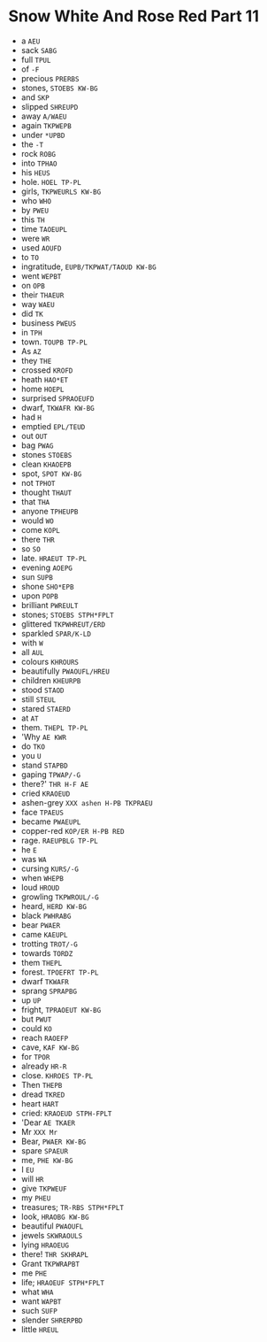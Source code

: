 # Snow White And Rose Red Part 11

* a `AEU`
* sack `SABG`
* full `TPUL`
* of `-F`
* precious `PRERBS`
* stones, `STOEBS KW-BG`
* and `SKP`
* slipped `SHREUPD`
* away `A/WAEU`
* again `TKPWEPB`
* under `*UPBD`
* the `-T`
* rock `ROBG`
* into `TPHAO`
* his `HEUS`
* hole. `HOEL TP-PL`
* girls, `TKPWEURLS KW-BG`
* who `WHO`
* by `PWEU`
* this `TH`
* time `TAOEUPL`
* were `WR`
* used `AOUFD`
* to `TO`
* ingratitude, `EUPB/TKPWAT/TAOUD KW-BG`
* went `WEPBT`
* on `OPB`
* their `THAEUR`
* way `WAEU`
* did `TK`
* business `PWEUS`
* in `TPH`
* town. `TOUPB TP-PL`
* As `AZ`
* they `THE`
* crossed `KROFD`
* heath `HAO*ET`
* home `HOEPL`
* surprised `SPRAOEUFD`
* dwarf, `TKWAFR KW-BG`
* had `H`
* emptied `EPL/TEUD`
* out `OUT`
* bag `PWAG`
* stones `STOEBS`
* clean `KHAOEPB`
* spot, `SPOT KW-BG`
* not `TPHOT`
* thought `THAUT`
* that `THA`
* anyone `TPHEUPB`
* would `WO`
* come `KOPL`
* there `THR`
* so `SO`
* late. `HRAEUT TP-PL`
* evening `AOEPG`
* sun `SUPB`
* shone `SHO*EPB`
* upon `POPB`
* brilliant `PWREULT`
* stones; `STOEBS STPH*FPLT`
* glittered `TKPWHREUT/ERD`
* sparkled `SPAR/K-LD`
* with `W`
* all `AUL`
* colours `KHROURS`
* beautifully `PWAOUFL/HREU`
* children `KHEURPB`
* stood `STAOD`
* still `STEUL`
* stared `STAERD`
* at `AT`
* them. `THEPL TP-PL`
* 'Why `AE KWR`
* do `TKO`
* you `U`
* stand `STAPBD`
* gaping `TPWAP/-G`
* there?' `THR H-F AE`
* cried `KRAOEUD`
* ashen-grey `XXX ashen H-PB TKPRAEU`
* face `TPAEUS`
* became `PWAEUPL`
* copper-red `KOP/ER H-PB RED`
* rage. `RAEUPBLG TP-PL`
* he `E`
* was `WA`
* cursing `KURS/-G`
* when `WHEPB`
* loud `HROUD`
* growling `TKPWROUL/-G`
* heard, `HERD KW-BG`
* black `PWHRABG`
* bear `PWAER`
* came `KAEUPL`
* trotting `TROT/-G`
* towards `TORDZ`
* them `THEPL`
* forest. `TPOEFRT TP-PL`
* dwarf `TKWAFR`
* sprang `SPRAPBG`
* up `UP`
* fright, `TPRAOEUT KW-BG`
* but `PWUT`
* could `KO`
* reach `RAOEFP`
* cave, `KAF KW-BG`
* for `TPOR`
* already `HR-R`
* close. `KHROES TP-PL`
* Then `THEPB`
* dread `TKRED`
* heart `HART`
* cried: `KRAOEUD STPH-FPLT`
* 'Dear `AE TKAER`
* Mr `XXX Mr`
* Bear, `PWAER KW-BG`
* spare `SPAEUR`
* me, `PHE KW-BG`
* I `EU`
* will `HR`
* give `TKPWEUF`
* my `PHEU`
* treasures; `TR-RBS STPH*FPLT`
* look, `HRAOBG KW-BG`
* beautiful `PWAOUFL`
* jewels `SKWRAOULS`
* lying `HRAOEUG`
* there! `THR SKHRAPL`
* Grant `TKPWRAPBT`
* me `PHE`
* life; `HRAOEUF STPH*FPLT`
* what `WHA`
* want `WAPBT`
* such `SUFP`
* slender `SHRERPBD`
* little `HREUL`
